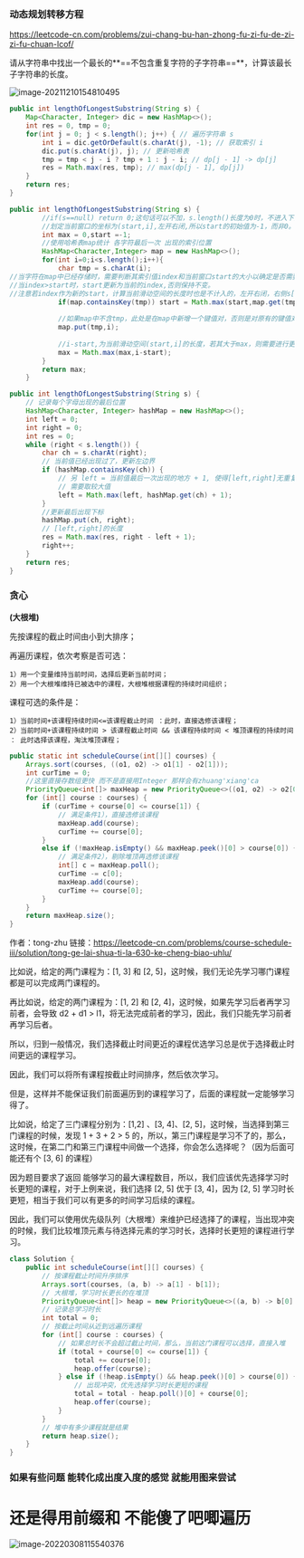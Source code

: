 ### 动态规划转移方程

https://leetcode-cn.com/problems/zui-chang-bu-han-zhong-fu-zi-fu-de-zi-zi-fu-chuan-lcof/

请从字符串中找出一个最长的**==不包含重复字符的子字符串==**，计算该最长子字符串的长度。

![image-20211210154810495](https://s2.loli.net/2021/12/10/d7Hc2avhAurJQg5.png)

```java
public int lengthOfLongestSubstring(String s) {
    Map<Character, Integer> dic = new HashMap<>();
    int res = 0, tmp = 0;
    for(int j = 0; j < s.length(); j++) { // 遍历字符串 s
        int i = dic.getOrDefault(s.charAt(j), -1); // 获取索引 i
        dic.put(s.charAt(j), j); // 更新哈希表
        tmp = tmp < j - i ? tmp + 1 : j - i; // dp[j - 1] -> dp[j]
        res = Math.max(res, tmp); // max(dp[j - 1], dp[j])
    }
    return res;
}
```



```java
public int lengthOfLongestSubstring(String s) {
        //if(s==null) return 0;这句话可以不加，s.length()长度为0时，不进入下面的循环，会直接返回max=0;
        //划定当前窗口的坐标为(start,i],左开右闭,所以start的初始值为-1，而非0。
        int max = 0,start =-1;
        //使用哈希表map统计 各字符最后一次 出现的索引位置
        HashMap<Character,Integer> map = new HashMap<>();
        for(int i=0;i<s.length();i++){
            char tmp = s.charAt(i);
//当字符在map中已经存储时，需要判断其索引值index和当前窗口start的大小以确定是否需要对start进行更新:
//当index>start时，start更新为当前的index,否则保持不变。
//注意若index作为新的start，计算当前滑动空间的长度时也是不计入的，左开右闭，右侧s[i]会计入，这样也是防止字符的重复计入。
            if(map.containsKey(tmp)) start = Math.max(start,map.get(tmp));
            
            //如果map中不含tmp，此处是在map中新增一个键值对，否则是对原有的键值对进行更新
            map.put(tmp,i);
            
            //i-start,为当前滑动空间(start,i]的长度，若其大于max，则需要进行更新。
            max = Math.max(max,i-start);
        }
        return max;
    }
```



```java
public int lengthOfLongestSubstring(String s) {
    // 记录每个字母出现的最后位置
    HashMap<Character, Integer> hashMap = new HashMap<>();
    int left = 0;
    int right = 0;
    int res = 0;
    while (right < s.length()) {
        char ch = s.charAt(right);
        // 当前值已经出现过了，更新左边界
        if (hashMap.containsKey(ch)) {
            // 另 left = 当前值最后一次出现的地方 + 1, 使得[left,right]无重复值
            // 需要取较大值
            left = Math.max(left, hashMap.get(ch) + 1);
        }
        //更新最后出现下标
        hashMap.put(ch, right);
        // [left,right]的长度
        res = Math.max(res, right - left + 1);
        right++;
    }
    return res;
}
```



### 贪心

**(大根堆)**

先按课程的截止时间由小到大排序；

再遍历课程，依次考察是否可选：

```
1）用一个变量维持当前时间，选择后更新当前时间；
2）用一个大根堆维持已被选中的课程，大根堆根据课程的持续时间组织；
```

课程可选的条件是：

```
1）当前时间+该课程持续时间<=该课程截止时间 ：此时，直接选修该课程；
2）当前时间+该课程持续时间 > 该课程截止时间 && 该课程持续时间 < 堆顶课程的持续时间 ： 此时选择该课程，淘汰堆顶课程；
```

```java
public static int scheduleCourse(int[][] courses) {
    Arrays.sort(courses, ((o1, o2) -> o1[1] - o2[1]));
    int curTime = 0;
    //这里直接存数组更快 而不是直接用Integer 那样会有zhuang'xiang'ca
    PriorityQueue<int[]> maxHeap = new PriorityQueue<>((o1, o2) -> o2[0] - o1[0]);
    for (int[] course : courses) {
        if (curTime + course[0] <= course[1]) { 
            // 满足条件1），直接选修该课程
            maxHeap.add(course);
            curTime += course[0];
        } 
        else if (!maxHeap.isEmpty() && maxHeap.peek()[0] > course[0]) { 
            // 满足条件2），剔除堆顶再选修该课程
            int[] c = maxHeap.poll();
            curTime -= c[0];
            maxHeap.add(course);
            curTime += course[0];
        }
    }
    return maxHeap.size();
}
```



作者：tong-zhu
链接：https://leetcode-cn.com/problems/course-schedule-iii/solution/tong-ge-lai-shua-ti-la-630-ke-cheng-biao-uhlu/

比如说，给定的两门课程为：[1, 3] 和 [2, 5]，这时候，我们无论先学习哪门课程都是可以完成两门课程的。

再比如说，给定的两门课程为：[1, 2] 和 [2, 4]，这时候，如果先学习后者再学习前者，会导致 d2 + d1 > l1，将无法完成前者的学习，因此，我们只能先学习前者再学习后者。

所以，归到一般情况，我们选择截止时间更近的课程优选学习总是优于选择截止时间更远的课程学习。

因此，我们可以将所有课程按截止时间排序，然后依次学习。

但是，这样并不能保证我们前面遍历到的课程学习了，后面的课程就一定能够学习得了。

比如说，给定了三门课程分别为：[1,2] 、[3, 4]、[2, 5]，这时候，当选择到第三门课程的时候，发现 1 + 3 + 2 > 5 的，所以，第三门课程是学习不了的，那么，这时候，在第二门和第三门课程中间做一个选择，你会怎么选择呢？（因为后面可能还有个 [3, 6] 的课程）

因为题目要求了返回 能够学习的最大课程数目，所以，我们应该优先选择学习时长更短的课程，对于上例来说，我们选择 [2, 5] 优于 [3, 4]，因为 [2, 5] 学习时长更短，相当于我们可以有更多的时间学习后续的课程。

因此，我们可以使用优先级队列（大根堆）来维护已经选择了的课程，当出现冲突的时候，我们比较堆顶元素与待选择元素的学习时长，选择时长更短的课程进行学习。

```java
class Solution {
    public int scheduleCourse(int[][] courses) {
        // 按课程截止时间升序排序
        Arrays.sort(courses, (a, b) -> a[1] - b[1]);
        // 大根堆，学习时长更长的在堆顶
        PriorityQueue<int[]> heap = new PriorityQueue<>((a, b) -> b[0] - a[0]);
        // 记录总学习时长
        int total = 0;
        // 按截止时间从近到远遍历课程
        for (int[] course : courses) {
            // 如果总时长不会超过截止时间，那么，当前这门课程可以选择，直接入堆
            if (total + course[0] <= course[1]) {
                total += course[0];
                heap.offer(course);
            } else if (!heap.isEmpty() && heap.peek()[0] > course[0]) {
                // 出现冲突，优先选择学习时长更短的课程
                total = total - heap.poll()[0] + course[0];
                heap.offer(course);
            }
        }
        // 堆中有多少课程就是结果
        return heap.size();
    }
}
```



### 如果有些问题 能转化成出度入度的感觉 就能用图来尝试







# **还是得用前缀和 不能傻了吧唧遍历**

![image-20220308115540376](https://s2.loli.net/2022/03/08/nefUGPVag7vHsyz.png)







